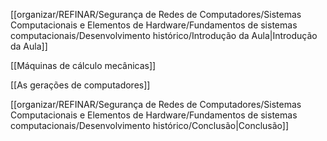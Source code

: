 [[organizar/REFINAR/Segurança de Redes de Computadores/Sistemas Computacionais e Elementos de Hardware/Fundamentos de sistemas computacionais/Desenvolvimento histórico/Introdução da Aula|Introdução da Aula]]

[[Máquinas de cálculo mecânicas]]

[[As gerações de computadores]]

[[organizar/REFINAR/Segurança de Redes de Computadores/Sistemas Computacionais e Elementos de Hardware/Fundamentos de sistemas computacionais/Desenvolvimento histórico/Conclusão|Conclusão]]